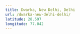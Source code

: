 ```yaml
---
title: Dwarka, New Delhi, Delhi
url: /dwarka-new-delhi-delhi/
latitude: 28.597
longitude: 77.042
---
```

